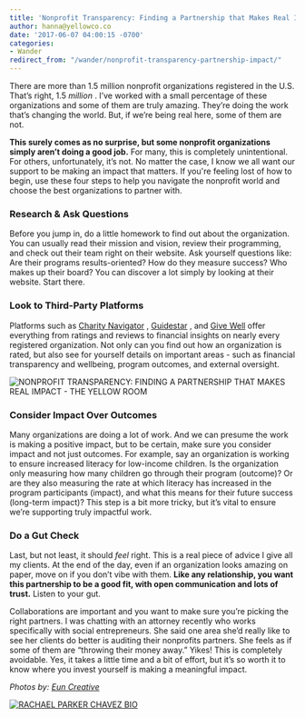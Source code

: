 ```yaml
---
title: 'Nonprofit Transparency: Finding a Partnership that Makes Real Impact'
author: hanna@yellowco.co
date: '2017-06-07 04:00:15 -0700'
categories:
- Wander
redirect_from: "/wander/nonprofit-transparency-partnership-impact/"
---
```


There are more than 1.5 million nonprofit organizations registered in the U.S. That’s right, 1.5 _million_ . I’ve worked with a small percentage of these organizations and some of them are truly amazing. They’re doing the work that’s changing the world. But, if we’re being real here, some of them are not.

**This surely comes as no surprise, but some nonprofit organizations simply aren’t doing a good job.** For many, this is completely unintentional. For others, unfortunately, it’s not. No matter the case, I know we all want our support to be making an impact that matters. If you're feeling lost of how to begin, use these four steps to help you navigate the nonprofit world and choose the best organizations to partner with. 

### **Research & Ask Questions**

Before you jump in, do a little homework to find out about the organization. You can usually read their mission and vision, review their programming, and check out their team right on their website. Ask yourself questions like: Are their programs results-oriented? How do they measure success? Who makes up their board? You can discover a lot simply by looking at their website. Start there.

### **Look to Third-Party Platforms**

Platforms such as [Charity Navigator](https://www.charitynavigator.org/) , [Guidestar](https://www.guidestar.org/) , and [Give Well](http://www.givewell.org/) offer everything from ratings and reviews to financial insights on nearly every registered organization. Not only can you find out how an organization is rated, but also see for yourself details on important areas - such as financial transparency and wellbeing, program outcomes, and external oversight.

![NONPROFIT TRANSPARENCY: FINDING A PARTNERSHIP THAT MAKES REAL IMPACT - THE YELLOW ROOM](https://s3.amazonaws.com/yellow-files/blog/2017/06/TheFinerFewer-Final-013.jpg "NONPROFIT TRANSPARENCY: FINDING A PARTNERSHIP THAT MAKES REAL IMPACT - THE YELLOW ROOM")

### **Consider Impact Over Outcomes**

Many organizations are doing a lot of work. And we can presume the work is making a positive impact, but to be certain, make sure you consider impact and not just outcomes. For example, say an organization is working to ensure increased literacy for low-income children. Is the organization only measuring how many children go through their program (outcome)? Or are they also measuring the rate at which literacy has increased in the program participants (impact), and what this means for their future success (long-term impact)? This step is a bit more tricky, but it’s vital to ensure we’re supporting truly impactful work.

### **Do a Gut Check**

Last, but not least, it should _feel_ right. This is a real piece of advice I give all my clients. At the end of the day, even if an organization looks amazing on paper, move on if you don’t vibe with them. **Like any relationship, you want this partnership to be a good fit, with open communication and lots of trust.** Listen to your gut.

Collaborations are important and you want to make sure you’re picking the right partners. I was chatting with an attorney recently who works specifically with social entrepreneurs. She said one area she’d really like to see her clients do better is auditing their nonprofits partners. She feels as if some of them are “throwing their money away.” Yikes! This is completely avoidable. Yes, it takes a little time and a bit of effort, but it’s so worth it to know where you invest yourself is making a meaningful impact.

_Photos by: [Eun Creative](http://www.euncreative.com/)_

[![RACHAEL PARKER CHAVEZ BIO](https://s3.amazonaws.com/yellow-files/blog/2017/05/RACHAEL-PARKER-CHAVEZ-BIO.jpg)](http://www.defininggood.com/)
